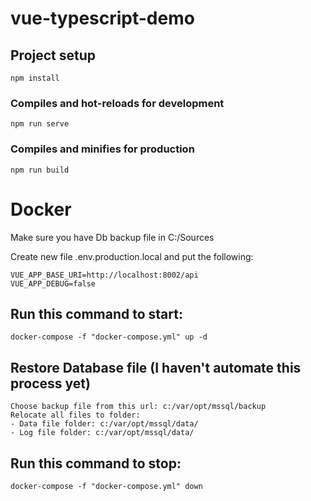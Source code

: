 # vue-typescript-demo

## Project setup
```
npm install
```

### Compiles and hot-reloads for development
```
npm run serve
```

### Compiles and minifies for production
```
npm run build
```

# Docker
Make sure you have Db backup file in C:/Sources

Create new file .env.production.local and put the following:
```
VUE_APP_BASE_URI=http://localhost:8002/api
VUE_APP_DEBUG=false
```
## Run this command to start:
```
docker-compose -f "docker-compose.yml" up -d
```
## Restore Database file (I haven't automate this process yet)
```
Choose backup file from this url: c:/var/opt/mssql/backup
Relocate all files to folder:
- Data file folder: c:/var/opt/mssql/data/
- Log file folder: c:/var/opt/mssql/data/
```
## Run this command to stop:
```
docker-compose -f "docker-compose.yml" down
```

